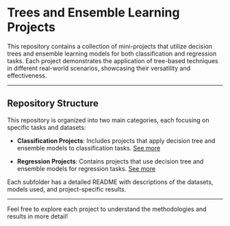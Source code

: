 # Trees and Ensemble Learning Projects

This repository contains a collection of mini-projects that utilize decision trees and ensemble learning models for both classification and regression tasks. Each project demonstrates the application of tree-based techniques in different real-world scenarios, showcasing their versatility and effectiveness.

---

## Repository Structure

This repository is organized into two main categories, each focusing on specific tasks and datasets:

- **Classification Projects**: Includes projects that apply decision tree and ensemble models to classification tasks. [See more](classification/README.md)

- **Regression Projects**: Contains projects that use decision tree and ensemble models for regression tasks. [See more](regression/README.md)

Each subfolder has a detailed README with descriptions of the datasets, models used, and project-specific results.

---

Feel free to explore each project to understand the methodologies and results in more detail!
